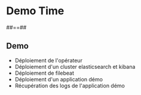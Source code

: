 <!-- .slide: class="transition left sfeir-bg-1" -->

# Demo Time

##==##

## Demo

* Déploiement de l'opérateur
* Déploiement d'un cluster elasticsearch et kibana
* Déploiement de filebeat
* Déploiement d'un application démo
* Récupération des logs de l'application démo
 <!-- .element: class="list-fragment" -->




